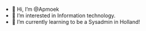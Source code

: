 - 👋 Hi, I’m @Apmoek
- 👀 I’m interested in Information technology.
- 🌱 I’m currently learning to be a Sysadmin in Holland! 
